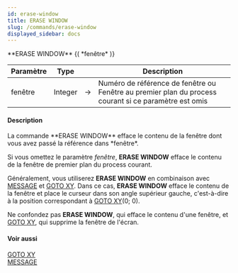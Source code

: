 ```yaml
---
id: erase-window
title: ERASE WINDOW
slug: /commands/erase-window
displayed_sidebar: docs
---
```


<!--REF #_command_.ERASE WINDOW.Syntax-->**ERASE WINDOW** {( *fenêtre* )}<!-- END REF-->
<!--REF #_command_.ERASE WINDOW.Params-->
| Paramètre | Type |  | Description |
| --- | --- | --- | --- |
| fenêtre | Integer | &rarr; | Numéro de référence de fenêtre ou Fenêtre au premier plan du process courant si ce paramètre est omis |

<!-- END REF-->

#### Description 

<!--REF #_command_.ERASE WINDOW.Summary-->La commande **ERASE WINDOW** efface le contenu de la fenêtre dont vous avez passé la référence dans *fenêtre*.<!-- END REF--> 

Si vous omettez le paramètre *fenêtre*, **ERASE WINDOW** efface le contenu de la fenêtre de premier plan du process courant. 

Généralement, vous utiliserez **ERASE WINDOW** en combinaison avec [MESSAGE](message.md) et [GOTO XY](goto-xy.md). Dans ce cas, **ERASE WINDOW** efface le contenu de la fenêtre et place le curseur dans son angle supérieur gauche, c'est-à-dire à la position correspondant à [GOTO XY](goto-xy.md)(0; 0). 

Ne confondez pas **ERASE WINDOW**, qui efface le contenu d'une fenêtre, et [GOTO XY](goto-xy.md), qui supprime la fenêtre de l'écran.

#### Voir aussi 

[GOTO XY](goto-xy.md)  
[MESSAGE](message.md)  